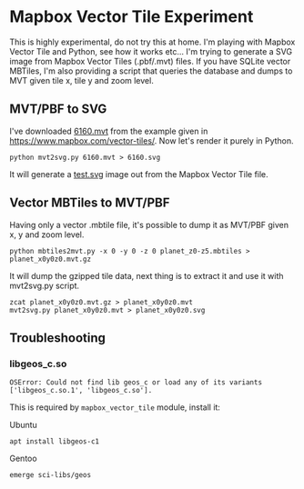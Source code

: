 # Mapbox Vector Tile Experiment
This is highly experimental, do not try this at home.
I'm playing with Mapbox Vector Tile and Python, see how it works etc... I'm trying to generate a SVG image from Mapbox Vector Tiles (.pbf/.mvt) files.
If you have SQLite vector MBTiles, I'm also providing a script that queries the database and dumps to MVT given tile x, tile y and zoom level.

## MVT/PBF to SVG
I've downloaded [6160.mvt](http://a.tiles.mapbox.com/v4/mapbox.mapbox-streets-v7/14/4823/6160.mvt?access_token=pk.eyJ1IjoibWFwYm94IiwiYSI6ImNpbG10dnA3NzY3OTZ0dmtwejN2ZnUycjYifQ.1W5oTOnWXQ9R1w8u3Oo1yA) from the example given in https://www.mapbox.com/vector-tiles/.
Now let's render it purely in Python.
```
python mvt2svg.py 6160.mvt > 6160.svg
```
It will generate a [test.svg](http://imgh.us/test_259.svg) image out from the Mapbox Vector Tile file.

## Vector MBTiles to MVT/PBF
Having only a vector .mbtile file, it's possible to dump it as MVT/PBF given x, y and zoom level.
```
python mbtiles2mvt.py -x 0 -y 0 -z 0 planet_z0-z5.mbtiles > planet_x0y0z0.mvt.gz
```
It will dump the gzipped tile data, next thing is to extract it and use it with mvt2svg.py script.
```
zcat planet_x0y0z0.mvt.gz > planet_x0y0z0.mvt
mvt2svg.py planet_x0y0z0.mvt > planet_x0y0z0.svg
```

## Troubleshooting
### libgeos_c.so
```
OSError: Could not find lib geos_c or load any of its variants ['libgeos_c.so.1', 'libgeos_c.so'].
```
This is required by `mapbox_vector_tile` module, install it:

Ubuntu
```
apt install libgeos-c1
```
Gentoo
```
emerge sci-libs/geos
```
